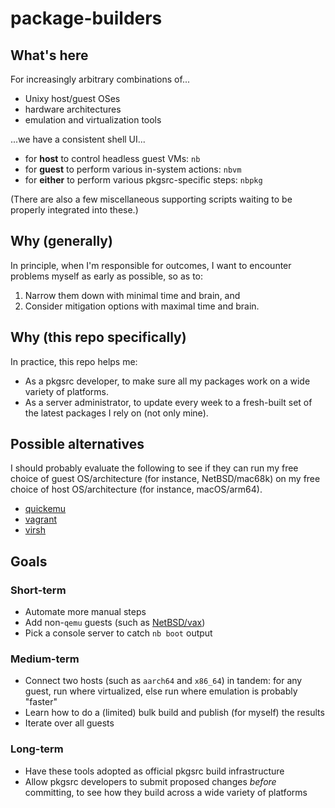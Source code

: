 # package-builders

## What's here

For increasingly arbitrary combinations of...

- Unixy host/guest OSes
- hardware architectures
- emulation and virtualization tools

...we have a consistent shell UI...

- for **host** to control headless guest VMs: `nb`
- for **guest** to perform various in-system actions: `nbvm`
- for **either** to perform various pkgsrc-specific steps: `nbpkg`

(There are also a few miscellaneous supporting scripts waiting to be properly integrated into these.)

## Why (generally)

In principle, when I'm responsible for outcomes, I want to encounter problems myself as early as possible, so as to:

1. Narrow them down with minimal time and brain, and
2. Consider mitigation options with maximal time and brain.

## Why (this repo specifically)

In practice, this repo helps me:

- As a pkgsrc developer, to make sure all my packages work on a wide variety of platforms.
- As a server administrator, to update every week to a fresh-built set of the latest packages I rely on (not only mine).

## Possible alternatives

I should probably evaluate the following to see if they can run my free choice of guest OS/architecture (for instance, NetBSD/mac68k) on my free choice of host OS/architecture (for instance, macOS/arm64).

- [quickemu](https://github.com/quickemu-project/quickemu)
- [vagrant](https://developer.hashicorp.com/vagrant/docs/cli)
- [virsh](https://www.libvirt.org/manpages/virsh.html)

## Goals

### Short-term

- Automate more manual steps
- Add non-`qemu` guests
  (such as [NetBSD/vax](https://www.netbsd.org/ports/vax/emulator-howto.html))
- Pick a console server to catch `nb boot` output

### Medium-term

- Connect two hosts (such as `aarch64` and `x86_64`) in tandem:
  for any guest, run where virtualized, else run where emulation
  is probably "faster"
- Learn how to do a (limited) bulk build and publish (for myself) the results
- Iterate over all guests

### Long-term

- Have these tools adopted as official pkgsrc build infrastructure
- Allow pkgsrc developers to submit proposed changes _before_ committing, to see how they build across a wide variety of platforms
